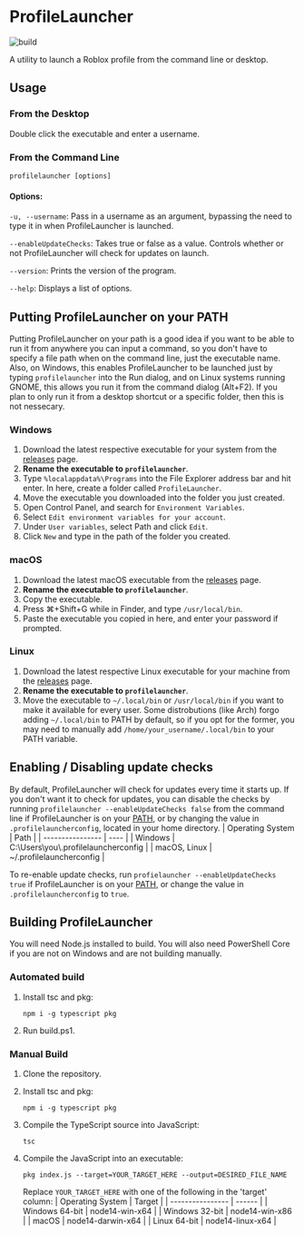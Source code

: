 # ProfileLauncher
![build](https://github.com/CominAtYou/ProfileLauncher/workflows/build/badge.svg)

A utility to launch a Roblox profile from the command line or desktop.
## Usage
### From the Desktop
Double click the executable and enter a username.
### From the Command Line
```
profilelauncher [options]
```
#### Options:
`-u, --username`: Pass in a username as an argument, bypassing the need to type it in when ProfileLauncher is launched.

`--enableUpdateChecks`: Takes true or false as a value. Controls whether or not ProfileLauncher will check for updates on launch.

`--version`: Prints the version of the program.

`--help`: Displays a list of options.
## Putting ProfileLauncher on your PATH
Putting ProfileLauncher on your path is a good idea if you want to be able to run it from anywhere you can input a command, so you don't have to specify a file path when on the command line, just the executable name. Also, on Windows, this enables ProfileLauncher to be launched just by typing `profilelauncher` into the Run dialog, and on Linux systems running GNOME, this allows you run it from the command dialog (Alt+F2). If you plan to only run it from a desktop shortcut or a specific folder, then this is not nessecary.
### Windows
1. Download the latest respective executable for your system from the [releases](https://github.com/CominAtYou/ProfileLauncher/releases) page.
2. **Rename the executable to `profilelauncher`**.
3. Type `%localappdata%\Programs` into the File Explorer address bar and hit enter. In here, create a folder called `ProfileLauncher`.
4. Move the executable you downloaded into the folder you just created.
5. Open Control Panel, and search for `Environment Variables`.
6. Select `Edit environment variables for your account`.
7. Under `User variables`, select Path and click `Edit`.
8. Click `New` and type in the path of the folder you created.
### macOS
1. Download the latest macOS executable from the [releases](https://github.com/CominAtYou/ProfileLauncher/releases) page.
2. **Rename the executable to `profilelauncher`**.
3. Copy the executable.
4. Press ⌘+Shift+G while in Finder, and type `/usr/local/bin`.
5. Paste the executable you copied in here, and enter your password if prompted.
### Linux
1. Download the latest respective Linux executable for your machine from the [releases](https://github.com/CominAtYou/ProfileLauncher/releases) page.
2. **Rename the executable to `profilelauncher`**.
3. Move the executable to `~/.local/bin` or `/usr/local/bin` if you want to make it available for every user. Some distrobutions (like Arch) forgo adding `~/.local/bin` to PATH by default, so if you opt for the former, you may need to manually add `/home/your_username/.local/bin` to your PATH variable.
## Enabling / Disabling update checks
By default, ProfileLauncher will check for updates every time it starts up. If you don't want it to check for updates, you can disable the checks by running `profilelauncher --enableUpdateChecks false` from the command line if ProfileLauncher is on your [PATH](#putting-profilelauncher-on-your-path), or by changing the value in `.profilelauncherconfig`, located in your home directory.
| Operating System | Path |
| ---------------- | ---- |
| Windows          | C:\Users\you\\.profilelauncherconfig |
| macOS, Linux     | ~/.profilelauncherconfig |

To re-enable update checks, run `profielauncher --enableUpdateChecks true` if ProfileLauncher is on your [PATH](#putting-profilelauncher-on-your-path), or change the value in `.profilelauncherconfig` to `true`.
## Building ProfileLauncher
You will need Node.js installed to build. You will also need PowerShell Core if you are not on Windows and are not building manually.
### Automated build
1. Install tsc and pkg:

    ```
    npm i -g typescript pkg
    ```
2. Run build.ps1.
### Manual Build
1. Clone the repository.
2. Install tsc and pkg:

    ```
    npm i -g typescript pkg
    ```
3. Compile the TypeScript source into JavaScript:

    ```
    tsc
    ```
4. Compile the JavaScript into an executable:

    ```
    pkg index.js --target=YOUR_TARGET_HERE --output=DESIRED_FILE_NAME
    ```
    Replace `YOUR_TARGET_HERE` with one of the following in the 'target' column:
    | Operating System | Target |
    | ---------------- | ------ |
    | Windows 64-bit   | node14-win-x64 |
    | Windows 32-bit   | node14-win-x86 |
    | macOS            | node14-darwin-x64 |
    | Linux 64-bit     | node14-linux-x64 |
